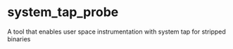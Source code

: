 # system_tap_probe
A tool that enables user space instrumentation with system tap for stripped binaries
